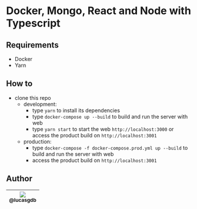 # Docker, Mongo, React and Node with Typescript

## Requirements

-   Docker
-   Yarn

## How to

-   clone this repo
    -   development:
        -   type `yarn` to install its dependencies
        -   type `docker-compose up --build` to build and run the server with web
        -   type `yarn start` to start the web `http://localhost:3000` or access the product build on `http://localhost:3001`
    -   production:
        -   type `docker-compose -f docker-compose.prod.yml up --build` to build and run the server with web
        -   access the product build on `http://localhost:3001`

## Author

| [<img src="https://avatars3.githubusercontent.com/u/13838273?v=3&s=115"><br><sub>@lucasgdb</sub>](https://github.com/lucasgdb) |
| :----------------------------------------------------------------------------------------------------------------------------: |
